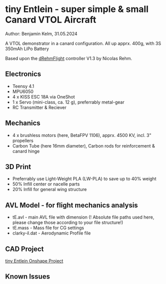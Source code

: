 # tiny Entlein - super simple & small Canard VTOL Aircraft
Author: Benjamin Kelm, 31.05.2024

A VTOL demonstrator in a canard configuration.
All up apprx. 400g, with 3S 350mAh LiPo Battery

Based upon the [dRehmFlight](https://github.com/nickrehm/dRehmFlight) controller V1.3 by Nicolas Rehm.

## Electronics
- Teensy 4.1
- MPU6050
- 4 x KISS ESC 18A via OneShot
- 1 x Servo (mini-class, ca. 12 g), preferrably metal-gear
- RC Transmitter & Reciever

## Mechanics
- 4 x brushless motors (here, BetaFPV 1106), apprx. 4500 KV, incl. 3" propellers
- Carbon Tube (here 16mm diameter), Carbon rods for reinforcement & canard hinge

## 3D Print
- Preferrably use Light-Weight PLA (LW-PLA) to save up to 40% weight
- 50% Infill center or nacelle parts
- 20% Infill for general wing structure  

## AVL Model - for flight mechanics analysis
- tE.avl - main AVL file with dimension (! Absolute file paths used here, please change those according to your file structure!)
- tE.mass - Mass file for CG settings
- clarky-il.dat - Aerodynamic Profile file

## CAD Project
[tiny Entlein Onshape Project](https://cad.onshape.com/documents/107a331b13ce1d6b795540c4/w/6723dc1569f4c79b369058ea/e/535ad495e60443d4d2ff6294?renderMode=0&uiState=6659ccdb47e66a2a5d8b56c0)

## Known Issues


